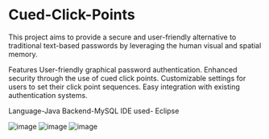# Cued-Click-Points
This project aims to provide a secure and user-friendly alternative to traditional text-based passwords by leveraging the human visual and spatial memory.

Features
User-friendly graphical password authentication.
Enhanced security through the use of cued click points.
Customizable settings for users to set their click point sequences.
Easy integration with existing authentication systems.

Language-Java
Backend-MySQL
IDE used- Eclipse

![image](https://github.com/priyankakanakam/Graphical-Password-Authentication-using-Cued-Click-Points/assets/106732773/b691d187-b1aa-4347-a0e5-2c6d766ec144)
![image](https://github.com/priyankakanakam/Graphical-Password-Authentication-using-Cued-Click-Points/assets/106732773/c956ba58-b929-4fae-9700-a7ce0fbeaccd)
![image](https://github.com/priyankakanakam/Graphical-Password-Authentication-using-Cued-Click-Points/assets/106732773/6f0e952c-94f8-4cdd-9ec9-825008d2007d)



